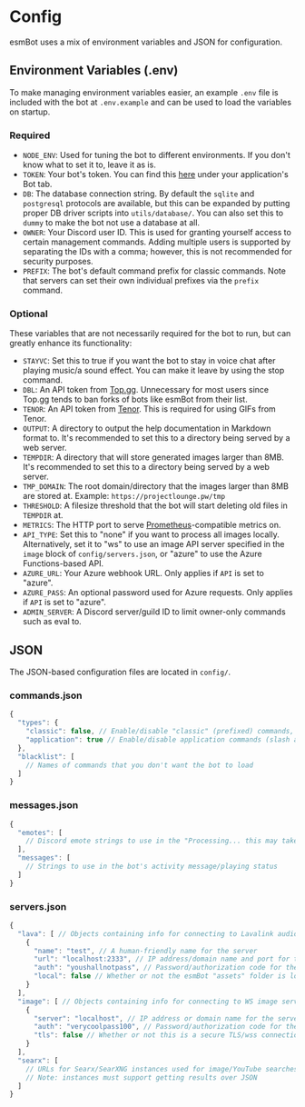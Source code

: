 # Config
esmBot uses a mix of environment variables and JSON for configuration.

## Environment Variables (.env)
To make managing environment variables easier, an example `.env` file is included with the bot at `.env.example` and can be used to load the variables on startup.

### Required
- `NODE_ENV`: Used for tuning the bot to different environments. If you don't know what to set it to, leave it as is.
- `TOKEN`: Your bot's token. You can find this [here](https://discord.com/developers/applications) under your application's Bot tab.
- `DB`: The database connection string. By default the `sqlite` and `postgresql` protocols are available, but this can be expanded by putting proper DB driver scripts into `utils/database/`. You can also set this to `dummy` to make the bot not use a database at all.
- `OWNER`: Your Discord user ID. This is used for granting yourself access to certain management commands. Adding multiple users is supported by separating the IDs with a comma; however, this is not recommended for security purposes.
- `PREFIX`: The bot's default command prefix for classic commands. Note that servers can set their own individual prefixes via the `prefix` command.

### Optional
These variables that are not necessarily required for the bot to run, but can greatly enhance its functionality:

- `STAYVC`: Set this to true if you want the bot to stay in voice chat after playing music/a sound effect. You can make it leave by using the stop command.
- `DBL`: An API token from [Top.gg](https://top.gg/). Unnecessary for most users since Top.gg tends to ban forks of bots like esmBot from their list.
- `TENOR`: An API token from [Tenor](https://tenor.com/gifapi). This is required for using GIFs from Tenor.
- `OUTPUT`: A directory to output the help documentation in Markdown format to. It's recommended to set this to a directory being served by a web server.
- `TEMPDIR`: A directory that will store generated images larger than 8MB. It's recommended to set this to a directory being served by a web server.
- `TMP_DOMAIN`: The root domain/directory that the images larger than 8MB are stored at. Example: `https://projectlounge.pw/tmp`
- `THRESHOLD`: A filesize threshold that the bot will start deleting old files in `TEMPDIR` at.
- `METRICS`: The HTTP port to serve [Prometheus](https://prometheus.io/)-compatible metrics on.
- `API_TYPE`: Set this to "none" if you want to process all images locally. Alternatively, set it to "ws" to use an image API server specified in the `image` block of `config/servers.json`, or "azure" to use the Azure Functions-based API.
- `AZURE_URL`: Your Azure webhook URL. Only applies if `API` is set to "azure".
- `AZURE_PASS`: An optional password used for Azure requests. Only applies if `API` is set to "azure".
- `ADMIN_SERVER`: A Discord server/guild ID to limit owner-only commands such as eval to.

## JSON
The JSON-based configuration files are located in `config/`.

### commands.json
```js
{
  "types": {
    "classic": false, // Enable/disable "classic" (prefixed) commands, note that classic commands in direct messages will still work
    "application": true // Enable/disable application commands (slash and context menu commands)
  },
  "blacklist": [
    // Names of commands that you don't want the bot to load
  ]
}
```

### messages.json
```js
{
  "emotes": [
    // Discord emote strings to use in the "Processing... this may take a while" messages, e.g. "<a:processing:818243325891051581>" or "⚙️"
  ],
  "messages": [
    // Strings to use in the bot's activity message/playing status
  ]
}
```

### servers.json
```js
{
  "lava": [ // Objects containing info for connecting to Lavalink audio server(s)
    {
      "name": "test", // A human-friendly name for the server
      "url": "localhost:2333", // IP address/domain name and port for the server
      "auth": "youshallnotpass", // Password/authorization code for the server
      "local": false // Whether or not the esmBot "assets" folder is located next to the Lavalink jar file
    }
  ],
  "image": [ // Objects containing info for connecting to WS image server(s)
    {
      "server": "localhost", // IP address or domain name for the server
      "auth": "verycoolpass100", // Password/authorization code for the server
      "tls": false // Whether or not this is a secure TLS/wss connection
    }
  ],
  "searx": [
    // URLs for Searx/SearXNG instances used for image/YouTube searches, e.g. "https://searx.projectlounge.pw"
    // Note: instances must support getting results over JSON
  ]
}
```